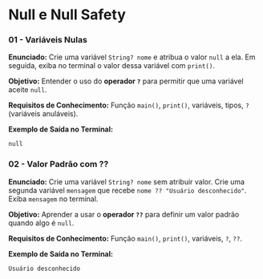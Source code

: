 # **Null e Null Safety**

### **01 - Variáveis Nulas**

**Enunciado:**
Crie uma variável `String? nome` e atribua o valor `null` a ela.
Em seguida, exiba no terminal o valor dessa variável com `print()`.

**Objetivo:**
Entender o uso do **operador `?`** para permitir que uma variável aceite `null`.

**Requisitos de Conhecimento:**
Função `main()`, `print()`, variáveis, tipos, `?` (variáveis anuláveis).

**Exemplo de Saída no Terminal:**

```
null
```

### **02 - Valor Padrão com ??**

**Enunciado:**
Crie uma variável `String? nome` sem atribuir valor.
Crie uma segunda variável `mensagem` que recebe `nome ?? "Usuário desconhecido"`.
Exiba `mensagem` no terminal.

**Objetivo:**
Aprender a usar o **operador `??`** para definir um valor padrão quando algo é `null`.

**Requisitos de Conhecimento:**
Função `main()`, `print()`, variáveis, `?`, `??`.

**Exemplo de Saída no Terminal:**

```
Usuário desconhecido
```
